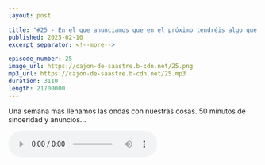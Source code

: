 ```yaml
---
layout: post

title: "#25 - En el que anunciamos que en el próximo tendréis algo que ver"
published: 2025-02-10
excerpt_separator: <!--more-->

episode_number: 25
image_url: https://cajon-de-saastre.b-cdn.net/25.png
mp3_url: https://cajon-de-saastre.b-cdn.net/25.mp3
duration: 3110
length: 21700000
---
```

Una semana mas llenamos las ondas con nuestras cosas. 50 minutos de sinceridad y anuncios...<!--more-->

<audio controls src="https://cajon-de-saastre.b-cdn.net/25.mp3"></audio>



